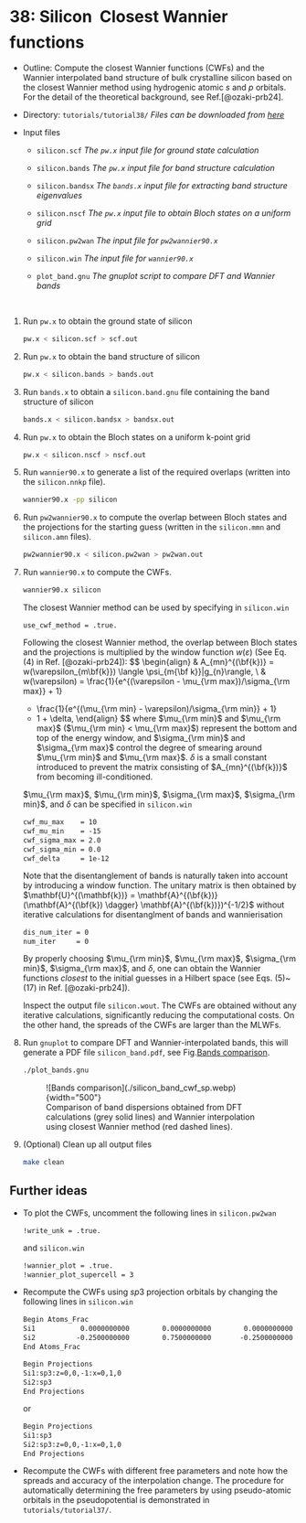 # 38: Silicon &#151; Closest Wannier functions

- Outline: Compute the closest Wannier functions (CWFs) and
    the Wannier interpolated band structure of
    bulk crystalline silicon based on the closest Wannier method
    using hydrogenic atomic $s$ and $p$ orbitals.
    For the detail of the theoretical background, see Ref.[@ozaki-prb24].

- Directory: `tutorials/tutorial38/` *Files can be downloaded from
    [here](https://github.com/wannier-developers/wannier90/tree/develop/tutorials/tutorial38)*

- Input files

    - `silicon.scf` *The `pw.x` input file for ground state calculation*

    - `silicon.bands` *The `pw.x` input file for band structure calculation*

    - `silicon.bandsx` *The `bands.x` input file for extracting band structure eigenvalues*

    - `silicon.nscf` *The `pw.x` input file to obtain Bloch states on a uniform grid*

    - `silicon.pw2wan` *The input file for `pw2wannier90.x`*

    - `silicon.win` *The input file for `wannier90.x`*

    - `plot_band.gnu` *The gnuplot script to compare DFT and Wannier bands*

&nbsp;

1. Run `pw.x` to obtain the ground state of silicon

    ```bash title="Terminal"
    pw.x < silicon.scf > scf.out
    ```

2. Run `pw.x` to obtain the band structure of silicon

    ```bash title="Terminal"
    pw.x < silicon.bands > bands.out
    ```

3. Run `bands.x` to obtain a `silicon.band.gnu` file containing the band
    structure of silicon

    ```bash title="Terminal"
    bands.x < silicon.bandsx > bandsx.out
    ```

4. Run `pw.x` to obtain the Bloch states on a uniform k-point grid

    ```bash title="Terminal"
    pw.x < silicon.nscf > nscf.out
    ```

5. Run `wannier90.x` to generate a list of the required overlaps (written into the
    `silicon.nnkp` file).

    ```bash title="Terminal"
    wannier90.x -pp silicon
    ```

6. Run `pw2wannier90.x` to compute the overlap between Bloch states and
    the projections for the starting guess (written in the `silicon.mmn`
    and `silicon.amn` files).

    ```bash title="Terminal"
    pw2wannier90.x < silicon.pw2wan > pw2wan.out
    ```

7. Run `wannier90.x` to compute the CWFs.

    ```bash title="Terminal"
    wannier90.x silicon
    ```

    The closest Wannier method can be used by specifying in `silicon.win`

    ```vi title="Input file"
    use_cwf_method = .true.
    ```

    Following the closest Wannier method, the overlap between Bloch states and
    the projections is multiplied by the window function $w(\varepsilon)$
    (See Eq. (4) in Ref. [@ozaki-prb24]):
    $$
    \begin{align}
    & A_{mn}^{(\bf{k})} = w(\varepsilon_{m\bf{k}}) \langle \psi_{m{\bf k}}|g_{n}\rangle,
    \\
    & w(\varepsilon)
    = \frac{1}{e^{(\varepsilon - \mu_{\rm max})/\sigma_{\rm max}} + 1}
    - \frac{1}{e^{(\mu_{\rm min} - \varepsilon)/\sigma_{\rm min}} + 1}
    - 1 + \delta,
    \end{align}
    $$
    where $\mu_{\rm min}$ and $\mu_{\rm max}$ ($\mu_{\rm min} < \mu_{\rm max}$)
    represent the bottom and top of the energy window, and
    $\sigma_{\rm min}$ and $\sigma_{\rm max}$ control
    the degree of smearing around $\mu_{\rm min}$ and $\mu_{\rm max}$.
    $\delta$ is a small constant introduced to prevent the matrix
    consisting of $A_{mn}^{(\bf{k})}$ from becoming ill-conditioned.

    $\mu_{\rm max}$, $\mu_{\rm min}$, $\sigma_{\rm max}$, $\sigma_{\rm min}$, and
    $\delta$ can be specified in `silicon.win`

    ```vi title="Input file"
    cwf_mu_max    = 10
    cwf_mu_min    = -15
    cwf_sigma_max = 2.0
    cwf_sigma_min = 0.0
    cwf_delta     = 1e-12
    ```

    Note that the disentanglement of bands is naturally
    taken into account by introducing a window function.
    The unitary matrix is then obtained by
    $\mathbf{U}^{(\mathbf{k})} = \mathbf{A}^{(\bf{k})}
    (\mathbf{A}^{(\bf{k}) \dagger} \mathbf{A}^{(\bf{k})})^{-1/2}$
    without iterative calculations for disentanglment of bands
    and wannierisation

    ```vi title="Input file"
    dis_num_iter = 0
    num_iter     = 0
    ```

    By properly choosing $\mu_{\rm min}$, $\mu_{\rm max}$,
    $\sigma_{\rm min}$, $\sigma_{\rm max}$, and $\delta$,
    one can obtain the Wannier functions *closest* to the initial guesses in
    a Hilbert space (see Eqs. (5)~(17) in Ref. [@ozaki-prb24]).

    Inspect the output file `silicon.wout`.
    The CWFs are obtained without any iterative calculations,
    significantly reducing the computational costs.
    On the other hand, the spreads of the CWFs are larger than the MLWFs.

8. Run `gnuplot` to compare DFT and Wannier-interpolated bands,
   this will generate a PDF file `silicon_band.pdf`, see
   Fig.[Bands comparison](#fig:silicon_band).

    ```bash title="Terminal"
    ./plot_bands.gnu
    ```

    <figure markdown="span" id="fig:silicon_band">
    ![Bands comparison](./silicon_band_cwf_sp.webp){width="500"}
    <figcaption> Comparison of band dispersions obtained from
    DFT calculations (grey solid lines) and Wannier interpolation using
    closest Wannier method (red dashed lines).
    </figcaption>
    </figure>

9. (Optional) Clean up all output files

    ```bash title="Terminal"
    make clean
    ```

## Further ideas

- To plot the CWFs, uncomment the following lines in
    `silicon.pw2wan`

    ```vi title="Input file"
    !write_unk = .true.
    ```

    and `silicon.win`

    ```vi title="Input file"
    !wannier_plot = .true.
    !wannier_plot_supercell = 3
    ```

- Recompute the CWFs using $sp3$ projection orbitals by changing
  the following lines in `silicon.win`

    ```vi title="Input file"
    Begin Atoms_Frac
    Si1           0.0000000000        0.0000000000        0.0000000000
    Si2          -0.2500000000        0.7500000000       -0.2500000000
    End Atoms_Frac
    ```

    ```vi title="Input file"
    Begin Projections
    Si1:sp3:z=0,0,-1:x=0,1,0
    Si2:sp3
    End Projections
    ```

    or

    ```vi title="Input file"
    Begin Projections
    Si1:sp3
    Si2:sp3:z=0,0,-1:x=0,1,0
    End Projections
    ```

- Recompute the CWFs with different free parameters and
  note how the spreads and accuracy of the interpolation change.
  The procedure for automatically determining the free parameters
  by using pseudo-atomic orbitals in the pseudopotential is demonstrated
  in `tutorials/tutorial37/`.
